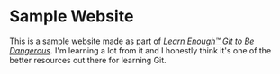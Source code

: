 # Sample Website

This is a sample website made as part of [*Learn Enough™ Git to Be
Dangerous*](http://learnenough.com/git-tutorial). I'm learning a lot from it and I honestly think it's one of the better resources out there for learning Git. 